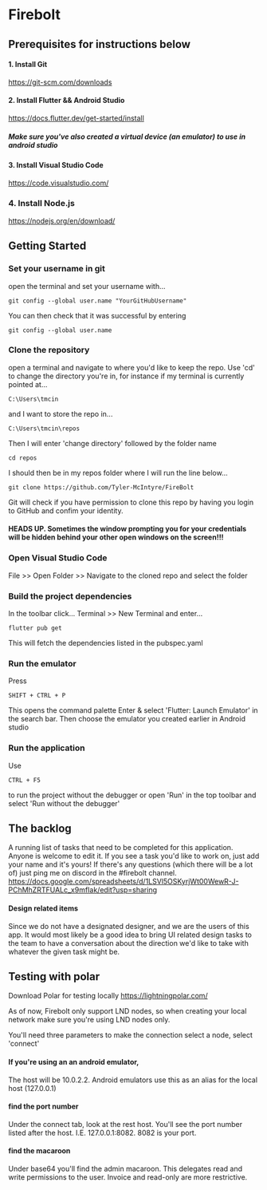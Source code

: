 # Firebolt


## Prerequisites for instructions below
#### 1. Install Git
https://git-scm.com/downloads

#### 2. Install Flutter && Android Studio
https://docs.flutter.dev/get-started/install
##### Make sure you've also created a virtual device (an emulator) to use in android studio

#### 3. Install Visual Studio Code
https://code.visualstudio.com/

### 4. Install Node.js
https://nodejs.org/en/download/


## Getting Started

### Set your username in git
open the terminal and set your username with...
```
git config --global user.name "YourGitHubUsername"
```
You can then check that it was successful by entering
```
git config --global user.name
```

### Clone the repository
open a terminal and navigate to where you'd like to keep the repo. Use 'cd' to change the directory you're in,
for instance if my terminal is currently pointed at...
```
C:\Users\tmcin
```
and I want to store the repo in...
```
C:\Users\tmcin\repos
```
Then I will enter 'change directory' followed by the folder name
```
cd repos
```
I should then be in my repos folder where I will run the line below...
```
git clone https://github.com/Tyler-McIntyre/FireBolt
```
Git will check if you have permission to clone this repo by having you login to GitHub and confim your identity.
#### HEADS UP. Sometimes the window prompting you for your credentials will be hidden behind your other open windows on the screen!!!

### Open Visual Studio Code
File >> Open Folder >> Navigate to the cloned repo and select the folder

### Build the project dependencies 
In the toolbar click... Terminal >> New Terminal and enter...
```
flutter pub get
```
This will fetch the dependencies listed in the pubspec.yaml

### Run the emulator
Press
```
SHIFT + CTRL + P
```
This opens the command palette 
Enter & select 'Flutter: Launch Emulator' in the search bar.
Then choose the emulator you created earlier in Android studio

### Run the application
Use 
```
CTRL + F5 
```
to run the project without the debugger or open 'Run' in the top toolbar and select 'Run without the debugger'





## The backlog
A running list of tasks that need to be completed for this application. Anyone is welcome to edit it. If you see a task you'd like to work on, just add your name and it's yours! If there's any questions (which there will be a lot of) just ping me on discord in the #firebolt channel.
https://docs.google.com/spreadsheets/d/1LSVl5OSKyrjWt00WewR-J-PChMhZRTFUALc_x9mfIak/edit?usp=sharing

#### Design related items
Since we do not have a designated designer, and we are the users of this app. It would most likely be a good idea to bring UI related design tasks to the team to have a conversation about the direction we'd like to take with whatever the given task might be.

## Testing with polar
Download Polar for testing locally
https://lightningpolar.com/

As of now, Firebolt only support LND nodes, so when creating your local network make sure you're using LND nodes only.

You'll need three parameters to make the connection
select a node, select 'connect'
#### If you're using an an android emulator, 
The host will be 10.0.2.2. Android emulators use this as an alias for the local host (127.0.0.1)

#### find the port number
Under the connect tab, look at the rest host. You'll see the port number listed after the host. I.E. 127.0.0.1:8082. 8082 is your port.

#### find the macaroon
Under base64 you'll find the admin macaroon. This delegates read and write permissions to the user. Invoice and read-only are more restrictive.
